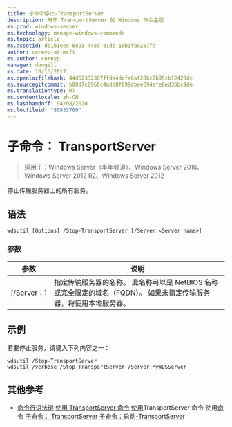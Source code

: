 ```yaml
---
title: 子命令停止-TransportServer
description: 用于 TransportServer 的 Windows 命令主题
ms.prod: windows-server
ms.technology: manage-windows-commands
ms.topic: article
ms.assetid: dc1b1eec-6893-445e-81dc-16b3fae287fa
author: coreyp-at-msft
ms.author: coreyp
manager: dongill
ms.date: 10/16/2017
ms.openlocfilehash: 44d62332307ffda4dcfa6af286c7b95cb12423dc
ms.sourcegitcommit: b00d7c8968c4adc8f699dbee694afe6ed36bc9de
ms.translationtype: MT
ms.contentlocale: zh-CN
ms.lasthandoff: 04/08/2020
ms.locfileid: "80833700"
---
```

# <a name="subcommand-stop-transportserver"></a>子命令： TransportServer

>适用于：Windows Server（半年频道）、Windows Server 2016、Windows Server 2012 R2、Windows Server 2012

停止传输服务器上的所有服务。
## <a name="syntax"></a>语法
```
wdsutil [Options] /Stop-TransportServer [/Server:<Server name>]
```
### <a name="parameters"></a>参数
|参数|说明|
|-------|--------|
|[/Server：<Server name>]|指定传输服务器的名称。 此名称可以是 NetBIOS 名称或完全限定的域名（FQDN）。 如果未指定传输服务器，将使用本地服务器。|
## <a name="examples"></a><a name="BKMK_examples"></a>示例
若要停止服务，请键入下列内容之一：
```
wdsutil /Stop-TransportServer
wdsutil /verbose /Stop-TransportServer /Server:MyWDSServer
```
## <a name="additional-references"></a>其他参考
- [命令行语法键](command-line-syntax-key.md)
[使用 TransportServer 命令](using-the-disable-transportserver-command.md) [
使用](using-the-enable-transportserver-command.md)TransportServer 命令
使用[命令](using-the-get-transportserver-command.md)
[子命令： TransportServer](subcommand-set-transportserver.md)
[子命令：启动-TransportServer](subcommand-start-transportserver.md)
